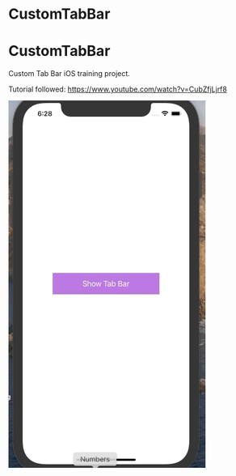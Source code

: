 # CustomTabBar
# CustomTabBar

Custom Tab Bar iOS training project.

Tutorial followed: https://www.youtube.com/watch?v=CubZfjLjrf8

![](CustomTabBarGif.gif)
